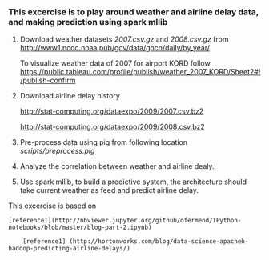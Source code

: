 ### This excercise is to play around weather and airline delay data, and making prediction using spark mllib 

1.  Download weather datasets  *2007.csv.gz*  and *2008.csv.gz* from
<http://www1.ncdc.noaa.pub/gov/data/ghcn/daily/by_year/>

	To visualize weather data of  2007 for airport KORD follow <https://public.tableau.com/profile/publish/weather_2007_KORD/Sheet2#!/publish-confirm>
	

2.  Download airline delay history

	<http://stat-computing.org/dataexpo/2009/2007.csv.bz2>

	<http://stat-computing.org/dataexpo/2009/2008.csv.bz2>

3.  Pre-process data using pig from following location
	*scripts/preprocess.pig*

4.  Analyze the correlation between weather and airline dealy.
5.  Use spark mllib, to build a predictive system, the architecture should take current weather as feed and predict airline delay.


This excercise is based on

	[reference1](http://nbviewer.jupyter.org/github/ofermend/IPython-notebooks/blob/master/blog-part-2.ipynb)
	
		[reference1] (http://hortonworks.com/blog/data-science-apacheh-hadoop-predicting-airline-delays/)




